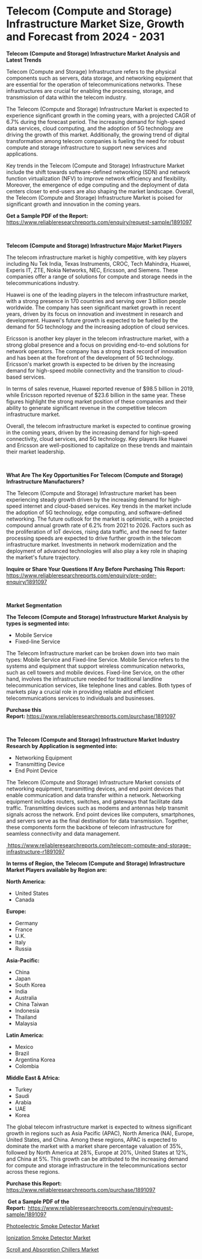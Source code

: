 <p><h1>Telecom (Compute and Storage) Infrastructure Market Size, Growth and Forecast from 2024 - 2031</h1></p><p><strong>Telecom (Compute and Storage) Infrastructure Market Analysis and Latest Trends</strong></p>
<p><p>Telecom (Compute and Storage) Infrastructure refers to the physical components such as servers, data storage, and networking equipment that are essential for the operation of telecommunications networks. These infrastructures are crucial for enabling the processing, storage, and transmission of data within the telecom industry.</p><p>The Telecom (Compute and Storage) Infrastructure Market is expected to experience significant growth in the coming years, with a projected CAGR of 6.7% during the forecast period. The increasing demand for high-speed data services, cloud computing, and the adoption of 5G technology are driving the growth of this market. Additionally, the growing trend of digital transformation among telecom companies is fueling the need for robust compute and storage infrastructure to support new services and applications.</p><p>Key trends in the Telecom (Compute and Storage) Infrastructure Market include the shift towards software-defined networking (SDN) and network function virtualization (NFV) to improve network efficiency and flexibility. Moreover, the emergence of edge computing and the deployment of data centers closer to end-users are also shaping the market landscape. Overall, the Telecom (Compute and Storage) Infrastructure Market is poised for significant growth and innovation in the coming years.</p></p>
<p><strong>Get a Sample PDF of the Report:&nbsp;</strong> <a href="https://www.reliableresearchreports.com/enquiry/request-sample/1891097">https://www.reliableresearchreports.com/enquiry/request-sample/1891097</a></p>
<p>&nbsp;</p>
<p><strong>Telecom (Compute and Storage) Infrastructure Major Market Players</strong></p>
<p><p>The telecom infrastructure market is highly competitive, with key players including Nu Tek India, Texas Instruments, CROC, Tech Mahindra, Huawei, Experis IT, ZTE, Nokia Networks, NEC, Ericsson, and Siemens. These companies offer a range of solutions for compute and storage needs in the telecommunications industry.</p><p>Huawei is one of the leading players in the telecom infrastructure market, with a strong presence in 170 countries and serving over 3 billion people worldwide. The company has seen significant market growth in recent years, driven by its focus on innovation and investment in research and development. Huawei's future growth is expected to be fueled by the demand for 5G technology and the increasing adoption of cloud services.</p><p>Ericsson is another key player in the telecom infrastructure market, with a strong global presence and a focus on providing end-to-end solutions for network operators. The company has a strong track record of innovation and has been at the forefront of the development of 5G technology. Ericsson's market growth is expected to be driven by the increasing demand for high-speed mobile connectivity and the transition to cloud-based services.</p><p>In terms of sales revenue, Huawei reported revenue of $98.5 billion in 2019, while Ericsson reported revenue of $23.6 billion in the same year. These figures highlight the strong market position of these companies and their ability to generate significant revenue in the competitive telecom infrastructure market.</p><p>Overall, the telecom infrastructure market is expected to continue growing in the coming years, driven by the increasing demand for high-speed connectivity, cloud services, and 5G technology. Key players like Huawei and Ericsson are well-positioned to capitalize on these trends and maintain their market leadership.</p></p>
<p>&nbsp;</p>
<p><strong>What Are The Key Opportunities For Telecom (Compute and Storage) Infrastructure Manufacturers?</strong></p>
<p><p>The Telecom (Compute and Storage) Infrastructure market has been experiencing steady growth driven by the increasing demand for high-speed internet and cloud-based services. Key trends in the market include the adoption of 5G technology, edge computing, and software-defined networking. The future outlook for the market is optimistic, with a projected compound annual growth rate of 6.2% from 2021 to 2026. Factors such as the proliferation of IoT devices, rising data traffic, and the need for faster processing speeds are expected to drive further growth in the telecom infrastructure market. Investments in network modernization and the deployment of advanced technologies will also play a key role in shaping the market's future trajectory.</p></p>
<p><strong>Inquire or Share Your Questions If Any Before Purchasing This Report:</strong> <a href="https://www.reliableresearchreports.com/enquiry/pre-order-enquiry/1891097">https://www.reliableresearchreports.com/enquiry/pre-order-enquiry/1891097</a></p>
<p>&nbsp;</p>
<p><strong>Market Segmentation</strong></p>
<p><strong>The Telecom (Compute and Storage) Infrastructure Market Analysis by types is segmented into:</strong></p>
<p><ul><li>Mobile Service</li><li>Fixed-line Service</li></ul></p>
<p><p>The Telecom Infrastructure market can be broken down into two main types: Mobile Service and Fixed-line Service. Mobile Service refers to the systems and equipment that support wireless communication networks, such as cell towers and mobile devices. Fixed-line Service, on the other hand, involves the infrastructure needed for traditional landline telecommunication services, like telephone lines and cables. Both types of markets play a crucial role in providing reliable and efficient telecommunications services to individuals and businesses.</p></p>
<p><strong>Purchase this Report:&nbsp;</strong><a href="https://www.reliableresearchreports.com/purchase/1891097">https://www.reliableresearchreports.com/purchase/1891097</a></p>
<p>&nbsp;</p>
<p><strong>The Telecom (Compute and Storage) Infrastructure Market Industry Research by Application is segmented into:</strong></p>
<p><ul><li>Networking Equipment</li><li>Transmitting Device</li><li>End Point Device</li></ul></p>
<p><p>The Telecom (Compute and Storage) Infrastructure Market consists of networking equipment, transmitting devices, and end point devices that enable communication and data transfer within a network. Networking equipment includes routers, switches, and gateways that facilitate data traffic. Transmitting devices such as modems and antennas help transmit signals across the network. End point devices like computers, smartphones, and servers serve as the final destination for data transmission. Together, these components form the backbone of telecom infrastructure for seamless connectivity and data management.</p></p>
<p><a href="https://www.reliableresearchreports.com/telecom-compute-and-storage-infrastructure-r1891097">&nbsp;https://www.reliableresearchreports.com/telecom-compute-and-storage-infrastructure-r1891097</a></p>
<p><strong>In terms of Region, the Telecom (Compute and Storage) Infrastructure Market Players available by Region are:</strong></p>
<p>
    <p> <strong> North America: </strong>
        <ul>
            <li>United States</li>
            <li>Canada</li>
        </ul>
        </p> 
    <p> <strong> Europe: </strong>
        <ul>
            <li>Germany</li>
            <li>France</li>
            <li>U.K.</li>
            <li>Italy</li>
            <li>Russia</li>
        </ul>
        </p> 
    <p> <strong> Asia-Pacific: </strong>
        <ul>
            <li>China</li>
            <li>Japan</li>
            <li>South Korea</li>
            <li>India</li>
            <li>Australia</li>
            <li>China Taiwan</li>
            <li>Indonesia</li>
            <li>Thailand</li>
            <li>Malaysia</li>
        </ul>
        </p> 
    <p> <strong> Latin America: </strong>
        <ul>
            <li>Mexico</li>
            <li>Brazil</li>
            <li>Argentina Korea</li>
            <li>Colombia</li>
        </ul>
        </p> 
    <p> <strong> Middle East & Africa: </strong>
        <ul>
            <li>Turkey</li>
            <li>Saudi</li>
            <li>Arabia</li>
            <li>UAE</li>
            <li>Korea</li>
        </ul>
    </p>
    </p>
<p><p>The global telecom infrastructure market is expected to witness significant growth in regions such as Asia Pacific (APAC), North America (NA), Europe, United States, and China. Among these regions, APAC is expected to dominate the market with a market share percentage valuation of 35%, followed by North America at 28%, Europe at 20%, United States at 12%, and China at 5%. This growth can be attributed to the increasing demand for compute and storage infrastructure in the telecommunications sector across these regions.</p></p>
<p><strong>Purchase this Report: </strong><a href="https://www.reliableresearchreports.com/purchase/1891097">https://www.reliableresearchreports.com/purchase/1891097</a></p>
<p>&nbsp;<strong>Get a Sample PDF of the Report:&nbsp;&nbsp;</strong><a href="https://www.reliableresearchreports.com/enquiry/request-sample/1891097">https://www.reliableresearchreports.com/enquiry/request-sample/1891097</a></p>
<p><strong></strong></p>
<p><p><a href="https://github.com/goldilocks06/Market-Research-Report-List-1/blob/main/photoelectric-smoke-detector-market.md">Photoelectric Smoke Detector Market</a></p><p><a href="https://github.com/JewelMohr52/Market-Research-Report-List-1/blob/main/ionization-smoke-detector-market.md">Ionization Smoke Detector Market</a></p><p><a href="https://github.com/thomasBaker655/Market-Research-Report-List-1/blob/main/scroll-and-absorption-chillers-market.md">Scroll and Absorption Chillers Market</a></p></p>